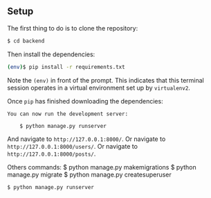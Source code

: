 
## Setup

The first thing to do is to clone the repository:

```sh
$ cd backend
```


Then install the dependencies:

```sh
(env)$ pip install -r requirements.txt
```
Note the `(env)` in front of the prompt. This indicates that this terminal
session operates in a virtual environment set up by `virtualenv2`.

Once `pip` has finished downloading the dependencies:

    You can now run the development server:

        $ python manage.py runserver

And navigate to `http://127.0.0.1:8000/`.
Or navigate to `http://127.0.0.1:8000/users/`.
Or navigate to `http://127.0.0.1:8000/posts/`.

Others commands:
    $ python manage.py makemigrations
    $ python manage.py migrate
    $ python manage.py createsuperuser

    $ python manage.py runserver